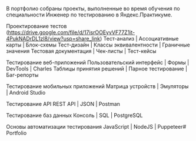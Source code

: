В портфолио собраны проекты, выполненные во время обучения по специальности Инженер по тестированию в Яндекс.Практикуме.

Проектирование тестов (https://drive.google.com/file/d/17isrOOEyvVF77Z1it-4PukNADrDL1zl8/view?usp=share_link)
        Тест-анализ | Ассоциативные карты | Блок-схемы
        Тест-дизайн | Классы эквивалентности | Граничные значения
        Тестовая документация | Чек-листы | Тест-кейсы

Тестирование веб-приложений
        Пользовательский интерфейс | Формы | DevTools | Charles
        Таблицы принятия решений | Парное тестирование | Баг-репорты

Тестирование мобильных приложений
        Матрица устройств | Эмуляторы | Android Studio

Тестирование API
        REST API | JSON | Postman

Тестирование баз данных
        Консоль | SQL | PostgreSQL

Основы автоматизации тестирования
        JavaScript | NodeJS | Puppeteer# Portfolio
